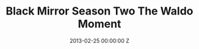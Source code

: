 ---
title: Black Mirror Season Two The Waldo Moment
img: "/uploads/shaheen-baig-casting-black-mirror-be-right-back.jpg"
date: 2013-02-25 00:00:00 Z
categories:
- television
tags:
- example
- news
- story
director: Bryn Higgins
with: Daniel Rigby, Chloe Pirrie, Jason Flemyng
imdb: "http://www.imdb.com/title/tt2386296/"
video: n718o2btik
layout: project
---